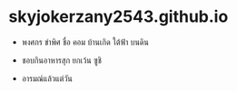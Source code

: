 # skyjokerzany2543.github.io
* พงศกร ขำพิศ ชื่อ คอม บ้านเกิด ใต้ฟ้า บนดิน

* ชอบกินอาหารสุก ยกเว้น ซูชิ

* อารมณ์แล้วแต่วัน
